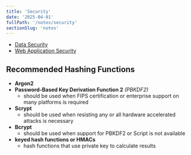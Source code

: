 ```yaml
---
title: 'Security'
date: '2025-04-01'
fullPath: '/notes/security'
sectionSlug: 'notes'
---
```


- [Data Security](/notes/security/data)
- [Web Application Security](/notes/security/web-application)

## Recommended Hashing Functions

- **Argon2**
- **Password-Based Key Derivation Function 2** _(PBKDF2)_
  - should be used when FIPS certification or enterprise support on many platforms is required
- **Scrypt**
  - should be used when resisting any or all hardware accelerated attacks is necessary
- **Bcrypt**
  - should be used when support for PBKDF2 or Script is not available
- **keyed hash functions or HMACs**
  - hash functions that use private key to calculate results
